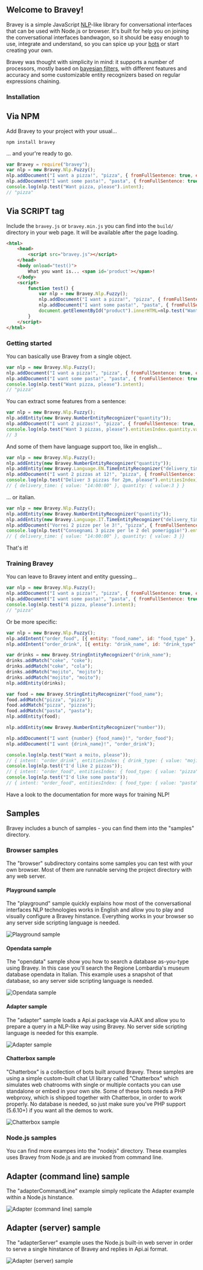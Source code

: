 ## Welcome to Bravey!
Bravey is a simple JavaScript [NLP](https://en.wikipedia.org/wiki/Natural_language_processing)-like library for conversational interfaces that can be used with Node.js or browser.
It's built for help you on joining the conversational interfaces bandwagon, so it should be easy enough to use, integrate and understand, so you can spice up your [bots](https://en.wikipedia.org/wiki/Internet_bot) or start creating your own.

Bravey was thought with simplicity in mind: it supports a number of processors, mostly based on [bayesian filters](https://en.wikipedia.org/wiki/Naive_Bayes_spam_filtering), with different features and accuracy and some customizable entity recognizers based on regular expressions chaining.

### Installation

## Via NPM

Add Bravey to your project with your usual...

```
npm install bravey
```

... and your're ready to go.

```javascript
var Bravey = require("bravey");
var nlp = new Bravey.Nlp.Fuzzy();
nlp.addDocument("I want a pizza!", "pizza", { fromFullSentence: true, expandIntent: true });
nlp.addDocument("I want some pasta!", "pasta", { fromFullSentence: true, expandIntent: true });
console.log(nlp.test("Want pizza, please").intent);
// "pizza"
```

## Via SCRIPT tag

Include the `bravey.js` or `bravey.min.js` you can find into the `build/` directory in your web page. It will be available after the page loading.

```html
<html>
    <head>
        <script src="bravey.js"></script>
    </head>
    <body onload="test()">
        What you want is... <span id='product'></span>!
    </body>
    <script>
        function test() {
            var nlp = new Bravey.Nlp.Fuzzy();
            nlp.addDocument("I want a pizza!", "pizza", { fromFullSentence: true, expandIntent: true });
            nlp.addDocument("I want some pasta!", "pasta", { fromFullSentence: true, expandIntent: true });
            document.getElementById("product").innerHTML=nlp.test("Want pizza, please").intent;
        }
    </script>
</html>
```

### Getting started

You can basically use Bravey from a single object.

```javascript
var nlp = new Bravey.Nlp.Fuzzy();
nlp.addDocument("I want a pizza!", "pizza", { fromFullSentence: true, expandIntent: true });
nlp.addDocument("I want some pasta!", "pasta", { fromFullSentence: true, expandIntent: true });
console.log(nlp.test("Want pizza, please").intent);
// "pizza"
```

You can extract some features from a sentence:

```javascript
var nlp = new Bravey.Nlp.Fuzzy();
nlp.addEntity(new Bravey.NumberEntityRecognizer("quantity"));
nlp.addDocument("I want 2 pizzas!", "pizza", { fromFullSentence: true, expandIntent: true });
console.log(nlp.test("Want 3 pizzas, please").entitiesIndex.quantity.value);
// 3
```

And some of them have language support too, like in english...

```javascript
var nlp = new Bravey.Nlp.Fuzzy();
nlp.addEntity(new Bravey.NumberEntityRecognizer("quantity"));
nlp.addEntity(new Bravey.Language.EN.TimeEntityRecognizer("delivery_time"));
nlp.addDocument("I want 2 pizzas at 12!", "pizza", { fromFullSentence: true, expandIntent: true });
console.log(nlp.test("Deliver 3 pizzas for 2pm, please").entitiesIndex);
// { delivery_time: { value: "14:00:00" }, quantity: { value:3 } }
```

... or italian.

```javascript
var nlp = new Bravey.Nlp.Fuzzy();
nlp.addEntity(new Bravey.NumberEntityRecognizer("quantity"));
nlp.addEntity(new Bravey.Language.IT.TimeEntityRecognizer("delivery_time"));
nlp.addDocument("Vorrei 2 pizze per le 3!", "pizza", { fromFullSentence: true, expandIntent: true });
console.log(nlp.test("Consegnami 3 pizze per le 2 del pomeriggio!").entitiesIndex);
// { delivery_time: { value: "14:00:00" }, quantity: { value: 3 }}
```

That's it!

### Training Bravey

You can leave to Bravey intent and entity guessing...

```javascript
var nlp = new Bravey.Nlp.Fuzzy();
nlp.addDocument("I want a pizza!", "pizza", { fromFullSentence: true, expandIntent: true });
nlp.addDocument("I want some pasta!", "pasta", { fromFullSentence: true, expandIntent: true });
console.log(nlp.test("A pizza, please").intent);
// "pizza"
```

Or be more specific:

```javascript
var nlp = new Bravey.Nlp.Fuzzy();
nlp.addIntent("order_food", [{ entity: "food_name", id: "food_type" }, { entity: "number", id: "quantity" }]);
nlp.addIntent("order_drink", [{ entity: "drink_name", id: "drink_type" }]);

var drinks = new Bravey.StringEntityRecognizer("drink_name");
drinks.addMatch("coke", "coke");
drinks.addMatch("coke", "cola");
drinks.addMatch("mojito", "mojito");
drinks.addMatch("mojito", "moito");
nlp.addEntity(drinks);

var food = new Bravey.StringEntityRecognizer("food_name");
food.addMatch("pizza", "pizza");
food.addMatch("pizza", "pizzas");
food.addMatch("pasta", "pasta");
nlp.addEntity(food);

nlp.addEntity(new Bravey.NumberEntityRecognizer("number"));

nlp.addDocument("I want {number} {food_name}!", "order_food");
nlp.addDocument("I want {drink_name}!", "order_drink");

console.log(nlp.test("Want a moito, please"));
// { intent: "order_drink", entitiesIndex: { drink_type: { value: "mojito" } } }
console.log(nlp.test("I'd like 2 pizzas"));
// { intent: "order_food", entitiesIndex: { food_type: { value: "pizza" }, quantity: { value: 2 } } }
console.log(nlp.test("I'd like some pasta"));
// { intent: "order_food", entitiesIndex: { food_type: { value: "pasta" } } }
```

Have a look to the documentation for more ways for training NLP!

## Samples

Bravey includes a bunch of samples - you can find them into the "samples" directory.

### Browser samples

The "browser" subdirectory contains some samples you can test with your own browser. Most of them are runnable serving the project directory with any web server.

#### Playground sample

The "playground" sample quickly explains how most of the conversational interfaces NLP technologies works in English and allow you to play and visually configure a Bravey hinstance. Everything works in your browser so any server side scripting language is needed.

![Playground sample](doc-static/images/sample-playground.png)

#### Opendata sample

The "opendata" sample show you how to search a database as-you-type using Bravey. In this case you'll search the Regione Lombardia's museum database opendata in Italian. This example uses a snapshot of that database, so any server side scripting language is needed.

![Opendata sample](doc-static/images/sample-opendata.png)

#### Adapter sample

The "adapter" sample loads a Api.ai package via AJAX and allow you to prepare a query in a NLP-like way using Bravey. No server side scripting language is needed for this example.

![Adapter sample](doc-static/images/sample-adapter.png)

#### Chatterbox sample

"Chatterbox" is a collection of bots built around Bravey. These samples are using a simple custom-built chat UI library called "Chatterbox" which simulates web chatrooms with single or multiple contacts you can use standalone or embed in your own site.
Some of these bots needs a PHP webproxy, which is shipped together with Chatterbox, in order to work properly. No database is needed, so just make sure you've PHP support (5.6.10+) if you want all the demos to work.

![Chatterbox sample](doc-static/images/sample-chatterbox.png)

### Node.js samples

You can find more exampes into the "nodejs" directory. These examples uses Bravey from Node.js and are invoked from command line.

## Adapter (command line) sample

The "adapterCommandLine" example simply replicate the Adapter example within a Node.js hinstance.

![Adapter (command line) sample](doc-static/images/sample-adaptercommandline.png)


## Adapter (server) sample

The "adapterServer" example uses the Node.js built-in web server in order to serve a single hinstance of Bravey and replies in Api.ai format.

![Adapter (server) sample](doc-static/images/sample-adapterserver.png)
